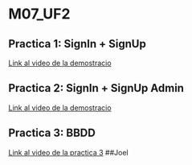 # M07_UF2
## Practica 1: SignIn + SignUp
[Link al video de la demostracio](https://drive.google.com/file/d/1C3cmmRXHaC00p7NonOdnJ3Y334Oz8ckF/view?usp=sharing)
## Practica 2: SignIn + SignUp Admin
[Link al video de la demostracio](https://drive.google.com/file/d/1rGDAwYhByHUz9Gxda-vkRa7cZAtoTWTT/view?usp=sharing)
## Practica 3: BBDD
[Link al video de la practica 3](https://drive.google.com/file/d/1jEdzTmH9vxWjXcLUG6yQlR7HVTl9uSq5/view?usp=sharing)
##Joel
